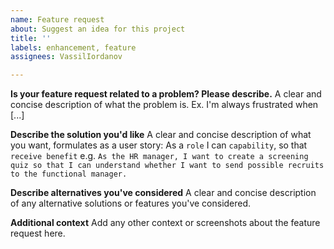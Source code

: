 ```yaml
---
name: Feature request
about: Suggest an idea for this project
title: ''
labels: enhancement, feature
assignees: VassilIordanov

---
```


**Is your feature request related to a problem? Please describe.**
A clear and concise description of what the problem is. Ex. I'm always frustrated when [...]

**Describe the solution you'd like**
A clear and concise description of what you want, formulates as a user story:
As a `role` I can `capability`, so that `receive benefit` 
e.g. `As the HR manager, I want to create a screening quiz so that I can understand whether I want to send possible recruits to the functional manager.`

**Describe alternatives you've considered**
A clear and concise description of any alternative solutions or features you've considered.

**Additional context**
Add any other context or screenshots about the feature request here.
